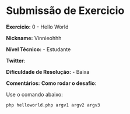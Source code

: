 # Submissão de Exercicio

**Exercicio:** 0 - Hello World

**Nickname:** Vinnieohhh

**Nível Técnico:** - Estudante

**Twitter**:

**Dificuldade de Resolução:** - Baixa

**Comentários:** 
**Como rodar o desafio**: 

Use o comando abaixo: 
```bash
php helloworld.php argv1 argv2 argv3
```
